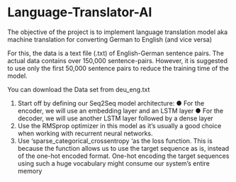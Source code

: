 # Language-Translator-AI
The objective of the project is to implement language translation model aka machine translation for converting German to English (and vice versa)

For this, the data is a text file (.txt) of English-German sentence
pairs. The actual data contains over 150,000 sentence-pairs.
However, it is suggested to use only the first 50,000 sentence
pairs to reduce the training time of the model.

You can download the Data set from
deu_eng.txt

1. Start off by defining our Seq2Seq model architecture:
● For the encoder, we will use an embedding layer and an
LSTM layer
● For the decoder, we will use another LSTM layer followed
by a dense layer
2. Use the RMSprop optimizer in this model as it’s usually a
good choice when working with recurrent neural networks.
3. Use ‘sparse_categorical_crossentropy ‘as the loss function.
This is because the function allows us to use the target
sequence as is, instead of the one-hot encoded
format. One-hot encoding the target sequences using
such a huge vocabulary might consume our system’s
entire memory
